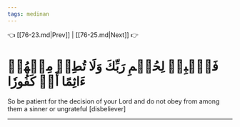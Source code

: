 ```yaml
---
tags: medinan
---
```


👈 [[76-23.md|Prev]] | [[76-25.md|Next]] 👉

# فَٱصۡبِرۡ لِحُكۡمِ رَبِّكَ وَلَا تُطِعۡ مِنۡهُمۡ ءَاثِمًا أَوۡ كَفُورٗا

So be patient for the decision of your Lord and do not obey from among them a sinner or ungrateful [disbeliever]

---

